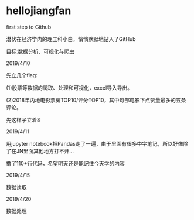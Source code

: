 # hellojiangfan
first step to Github

潜伏在经济学内的理工科小白，悄悄默默地钻入了GitHub

目标:数据分析、可视化与爬虫

2019/4/10

先立几个flag:

(1)股票等数据的爬取、处理和可视化，excel导入导出。

(2)2018年内地电影票房TOP10/评分TOP10，其中每部电影下点赞量最多的五条评论。

先这样子立着8


2019/4/11

用jupyter notebook把Pandas走了一遍，由于里面有很多中字笔记，所以好像除了在JN里面其他地方打不开...

撸了110+行代码，希望明天还是能记住今天学的内容

2019/4/15

数据读取

2019/4/20

数据处理
